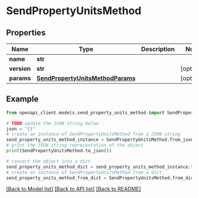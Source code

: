 # SendPropertyUnitsMethod


## Properties

Name | Type | Description | Notes
------------ | ------------- | ------------- | -------------
**name** | **str** |  | 
**version** | **str** |  | [optional] 
**params** | [**SendPropertyUnitsMethodParams**](SendPropertyUnitsMethodParams.md) |  | [optional] 

## Example

```python
from openapi_client.models.send_property_units_method import SendPropertyUnitsMethod

# TODO update the JSON string below
json = "{}"
# create an instance of SendPropertyUnitsMethod from a JSON string
send_property_units_method_instance = SendPropertyUnitsMethod.from_json(json)
# print the JSON string representation of the object
print(SendPropertyUnitsMethod.to_json())

# convert the object into a dict
send_property_units_method_dict = send_property_units_method_instance.to_dict()
# create an instance of SendPropertyUnitsMethod from a dict
send_property_units_method_from_dict = SendPropertyUnitsMethod.from_dict(send_property_units_method_dict)
```
[[Back to Model list]](../README.md#documentation-for-models) [[Back to API list]](../README.md#documentation-for-api-endpoints) [[Back to README]](../README.md)


